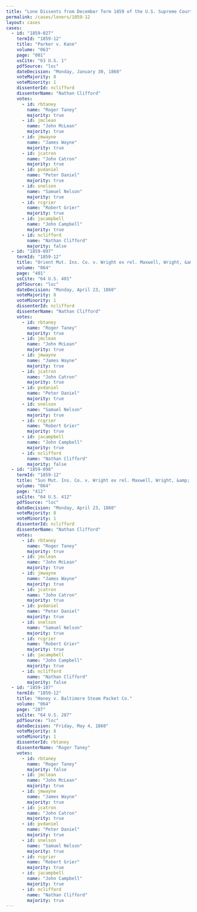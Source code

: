 ```yaml
---
title: "Lone Dissents from December Term 1859 of the U.S. Supreme Court"
permalink: /cases/loners/1859-12
layout: cases
cases:
  - id: "1859-027"
    termId: "1859-12"
    title: "Parker v. Kane"
    volume: "063"
    page: "001"
    usCite: "63 U.S. 1"
    pdfSource: "loc"
    dateDecision: "Monday, January 30, 1860"
    voteMajority: 8
    voteMinority: 1
    dissenterId: nclifford
    dissenterName: "Nathan Clifford"
    votes:
      - id: rbtaney
        name: "Roger Taney"
        majority: true
      - id: jmclean
        name: "John McLean"
        majority: true
      - id: jmwayne
        name: "James Wayne"
        majority: true
      - id: jcatron
        name: "John Catron"
        majority: true
      - id: pvdaniel
        name: "Peter Daniel"
        majority: true
      - id: snelson
        name: "Samuel Nelson"
        majority: true
      - id: rcgrier
        name: "Robert Grier"
        majority: true
      - id: jacampbell
        name: "John Campbell"
        majority: true
      - id: nclifford
        name: "Nathan Clifford"
        majority: false
  - id: "1859-097"
    termId: "1859-12"
    title: "Orient Mut. Ins. Co. v. Wright ex rel. Maxwell, Wright, &amp; Co."
    volume: "064"
    page: "401"
    usCite: "64 U.S. 401"
    pdfSource: "loc"
    dateDecision: "Monday, April 23, 1860"
    voteMajority: 8
    voteMinority: 1
    dissenterId: nclifford
    dissenterName: "Nathan Clifford"
    votes:
      - id: rbtaney
        name: "Roger Taney"
        majority: true
      - id: jmclean
        name: "John McLean"
        majority: true
      - id: jmwayne
        name: "James Wayne"
        majority: true
      - id: jcatron
        name: "John Catron"
        majority: true
      - id: pvdaniel
        name: "Peter Daniel"
        majority: true
      - id: snelson
        name: "Samuel Nelson"
        majority: true
      - id: rcgrier
        name: "Robert Grier"
        majority: true
      - id: jacampbell
        name: "John Campbell"
        majority: true
      - id: nclifford
        name: "Nathan Clifford"
        majority: false
  - id: "1859-098"
    termId: "1859-12"
    title: "Sun Mut. Ins. Co. v. Wright ex rel. Maxwell, Wright, &amp; Co."
    volume: "064"
    page: "412"
    usCite: "64 U.S. 412"
    pdfSource: "loc"
    dateDecision: "Monday, April 23, 1860"
    voteMajority: 8
    voteMinority: 1
    dissenterId: nclifford
    dissenterName: "Nathan Clifford"
    votes:
      - id: rbtaney
        name: "Roger Taney"
        majority: true
      - id: jmclean
        name: "John McLean"
        majority: true
      - id: jmwayne
        name: "James Wayne"
        majority: true
      - id: jcatron
        name: "John Catron"
        majority: true
      - id: pvdaniel
        name: "Peter Daniel"
        majority: true
      - id: snelson
        name: "Samuel Nelson"
        majority: true
      - id: rcgrier
        name: "Robert Grier"
        majority: true
      - id: jacampbell
        name: "John Campbell"
        majority: true
      - id: nclifford
        name: "Nathan Clifford"
        majority: false
  - id: "1859-107"
    termId: "1859-12"
    title: "Haney v. Baltimore Steam Packet Co."
    volume: "064"
    page: "287"
    usCite: "64 U.S. 287"
    pdfSource: "loc"
    dateDecision: "Friday, May 4, 1860"
    voteMajority: 8
    voteMinority: 1
    dissenterId: rbtaney
    dissenterName: "Roger Taney"
    votes:
      - id: rbtaney
        name: "Roger Taney"
        majority: false
      - id: jmclean
        name: "John McLean"
        majority: true
      - id: jmwayne
        name: "James Wayne"
        majority: true
      - id: jcatron
        name: "John Catron"
        majority: true
      - id: pvdaniel
        name: "Peter Daniel"
        majority: true
      - id: snelson
        name: "Samuel Nelson"
        majority: true
      - id: rcgrier
        name: "Robert Grier"
        majority: true
      - id: jacampbell
        name: "John Campbell"
        majority: true
      - id: nclifford
        name: "Nathan Clifford"
        majority: true
---
```

